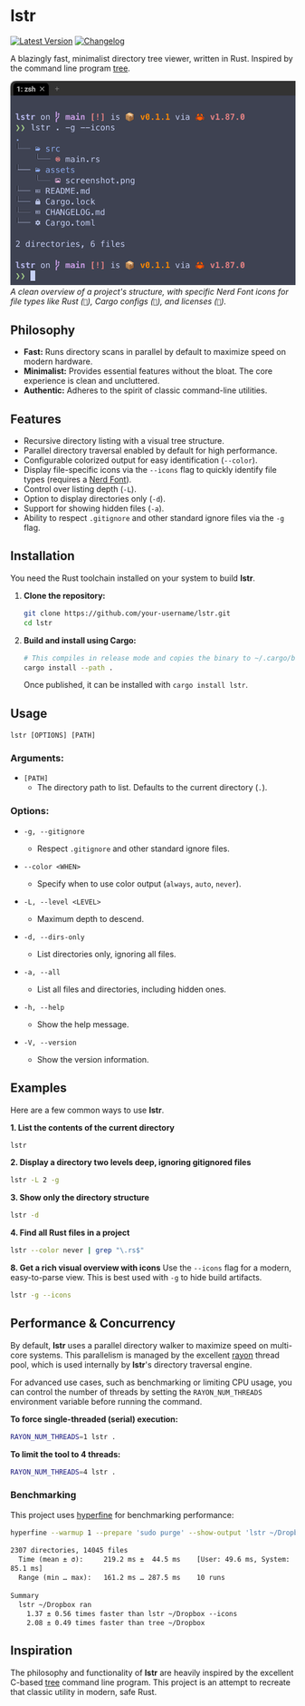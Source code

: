 # lstr

[![Latest Version](https://img.shields.io/crates/v/lstr.svg)](https://crates.io/crates/lstr)
[![Changelog](https://img.shields.io/badge/Changelog-blue)](CHANGELOG.md)

A blazingly fast, minimalist directory tree viewer, written in Rust. Inspired by the command line program [tree](https://github.com/Old-Man-Programmer/tree).

![lstr screenshot](assets/screenshot.png)
*A clean overview of a project's structure, with specific Nerd Font icons for file types like Rust (``), Cargo configs (``), and licenses (``).*

## Philosophy

-   **Fast:** Runs directory scans in parallel by default to maximize speed on modern hardware.
-   **Minimalist:** Provides essential features without the bloat. The core experience is clean and uncluttered.
-   **Authentic:** Adheres to the spirit of classic command-line utilities.

## Features

-   Recursive directory listing with a visual tree structure.
-   Parallel directory traversal enabled by default for high performance.
-   Configurable colorized output for easy identification (`--color`).
-   Display file-specific icons via the `--icons` flag to quickly identify file types (requires a [Nerd Font](https://www.nerdfonts.com/)).
-   Control over listing depth (`-L`).
-   Option to display directories only (`-d`).
-   Support for showing hidden files (`-a`).
-   Ability to respect `.gitignore` and other standard ignore files via the `-g` flag.

## Installation

You need the Rust toolchain installed on your system to build **lstr**.

1.  **Clone the repository:**

    ```bash
    git clone https://github.com/your-username/lstr.git
    cd lstr
    ```

2.  **Build and install using Cargo:**

    ```bash
    # This compiles in release mode and copies the binary to ~/.cargo/bin
    cargo install --path .
    ```
    Once published, it can be installed with `cargo install lstr`.

## Usage

```
lstr [OPTIONS] [PATH]
```

### **Arguments:**

-   `[PATH]`
    -   The directory path to list. Defaults to the current directory (`.`).

### **Options:**

-   `-g, --gitignore`
    -   Respect `.gitignore` and other standard ignore files.

-   `--color <WHEN>`
    -   Specify when to use color output (`always`, `auto`, `never`).

-   `-L, --level <LEVEL>`
    -   Maximum depth to descend.

-   `-d, --dirs-only`
    -   List directories only, ignoring all files.

-   `-a, --all`
    -   List all files and directories, including hidden ones.

-   `-h, --help`
    -   Show the help message.

-   `-V, --version`
    -   Show the version information.

## Examples

Here are a few common ways to use **lstr**.

**1. List the contents of the current directory**
```bash
lstr
```

**2. Display a directory two levels deep, ignoring gitignored files**
```bash
lstr -L 2 -g
```

**3. Show only the directory structure**
```bash
lstr -d
```

**4. Find all Rust files in a project**
```bash
lstr --color never | grep "\.rs$"
```

**8. Get a rich visual overview with icons**
Use the `--icons` flag for a modern, easy-to-parse view. This is best used with `-g` to hide build artifacts.
```bash
lstr -g --icons
```


## Performance & Concurrency

By default, **lstr** uses a parallel directory walker to maximize speed on multi-core systems. This parallelism is managed by the excellent [rayon](https://crates.io/crates/rayon) thread pool, which is used internally by **lstr**'s directory traversal engine.

For advanced use cases, such as benchmarking or limiting CPU usage, you can control the number of threads by setting the `RAYON_NUM_THREADS` environment variable before running the command.

**To force single-threaded (serial) execution:**
```bash
RAYON_NUM_THREADS=1 lstr .
```

**To limit the tool to 4 threads:**
```bash
RAYON_NUM_THREADS=4 lstr .
```

### Benchmarking

This project uses [hyperfine](https://github.com/sharkdp/hyperfine) for benchmarking performance:
```bash
hyperfine --warmup 1 --prepare 'sudo purge' --show-output 'lstr ~/Dropbox' 'lstr ~/Dropbox --icons' 'tree ~/Dropbox'
```
```
2307 directories, 14045 files
  Time (mean ± σ):     219.2 ms ±  44.5 ms    [User: 49.6 ms, System: 85.1 ms]
  Range (min … max):   161.2 ms … 287.5 ms    10 runs

Summary
  lstr ~/Dropbox ran
    1.37 ± 0.56 times faster than lstr ~/Dropbox --icons
    2.08 ± 0.49 times faster than tree ~/Dropbox
```


## Inspiration

The philosophy and functionality of **lstr** are heavily inspired by the excellent C-based [tree](https://github.com/Old-Man-Programmer/tree) command line program. This project is an attempt to recreate that classic utility in modern, safe Rust.
